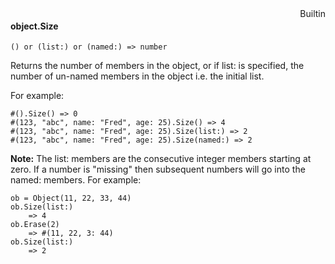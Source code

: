 <div style="float:right"><span class="builtin">Builtin</span></div>

#### object.Size

``` suneido
() or (list:) or (named:) => number
```

Returns the number of members in the object, or if list: is specified, the number of un-named members in the object i.e. the initial list.

For example:

``` suneido
#().Size() => 0
#(123, "abc", name: "Fred", age: 25).Size() => 4
#(123, "abc", name: "Fred", age: 25).Size(list:) => 2
#(123, "abc", name: "Fred", age: 25).Size(named:) => 2
```

**Note:** The list: members are the consecutive integer members starting at zero. If a number is "missing" then subsequent numbers will go into the named: members. For example:

``` suneido
ob = Object(11, 22, 33, 44)
ob.Size(list:)
    => 4
ob.Erase(2)
    => #(11, 22, 3: 44)
ob.Size(list:)
    => 2
```